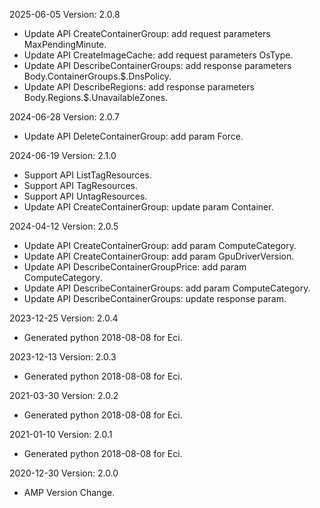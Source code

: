 2025-06-05 Version: 2.0.8
- Update API CreateContainerGroup: add request parameters MaxPendingMinute.
- Update API CreateImageCache: add request parameters OsType.
- Update API DescribeContainerGroups: add response parameters Body.ContainerGroups.$.DnsPolicy.
- Update API DescribeRegions: add response parameters Body.Regions.$.UnavailableZones.


2024-06-28 Version: 2.0.7
- Update API DeleteContainerGroup: add param Force.


2024-06-19 Version: 2.1.0
- Support API ListTagResources.
- Support API TagResources.
- Support API UntagResources.
- Update API CreateContainerGroup: update param Container.


2024-04-12 Version: 2.0.5
- Update API CreateContainerGroup: add param ComputeCategory.
- Update API CreateContainerGroup: add param GpuDriverVersion.
- Update API DescribeContainerGroupPrice: add param ComputeCategory.
- Update API DescribeContainerGroups: add param ComputeCategory.
- Update API DescribeContainerGroups: update response param.


2023-12-25 Version: 2.0.4
- Generated python 2018-08-08 for Eci.

2023-12-13 Version: 2.0.3
- Generated python 2018-08-08 for Eci.

2021-03-30 Version: 2.0.2
- Generated python 2018-08-08 for Eci.

2021-01-10 Version: 2.0.1
- Generated python 2018-08-08 for Eci.

2020-12-30 Version: 2.0.0
- AMP Version Change.

